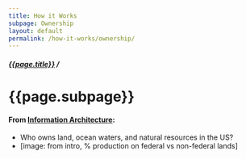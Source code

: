 ```yaml
---
title: How it Works
subpage: Ownership
layout: default
permalink: /how-it-works/ownership/
---
```


<div class="container-outer container-padded">

  <h5><a href="{{site.baseurl}}{{site.permalink}}">{{page.title}}</a> /</h5>
  <h1>{{page.subpage}}</h1>

  <h4>From <a href="https://github.com/18F/doi-extractives-data/wiki/Information-Architecture">Information Architecture</a>:</h4>

  <ul class="bullet">
    <li>Who owns land, ocean waters, and natural resources in the US?</li>
    <li>[image: from intro, % production on federal vs non-federal lands]</li>
  </ul>

</div>


